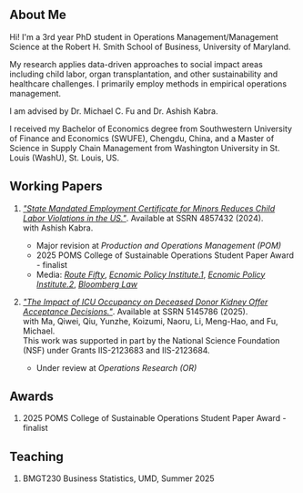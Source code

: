 ## About Me

Hi! I'm a 3rd year PhD student in Operations Management/Management Science at the Robert H. Smith School of Business, University of Maryland.

My research applies data-driven approaches to social impact areas including child labor, organ transplantation, and other sustainability and healthcare challenges. I primarily employ methods in empirical operations management.

I am advised by Dr. Michael C. Fu and Dr. Ashish Kabra.

I received my Bachelor of Economics degree from Southwestern University of Finance and Economics (SWUFE), Chengdu, China, and a Master of Science in Supply Chain Management from Washington University in St. Louis (WashU), St. Louis, US.

## Working Papers

1. [*"State Mandated Employment Certificate for Minors Reduces Child Labor Violations in the US."*](https://papers.ssrn.com/sol3/papers.cfm?abstract_id=4857432). Available at SSRN 4857432 (2024). \
   with Ashish Kabra.  
   - Major revision at *Production and Operations Management (POM)*
   - 2025 POMS College of Sustainable Operations Student Paper Award - finalist
   - Media: [*Route Fifty*](https://www.route-fifty.com/workforce/2024/06/work-permits-readily-implemented-lever-reducing-illegal-child-labor/397288/), 
     [*Ecnomic Policy Institute.1*](https://www.epi.org/blog/more-states-have-strengthened-child-labor-laws-than-weakened-them-in-2024-this-year-state-advocates-were-better-equipped-to-organize-in-opposition-to-harmful-bills/), 
     [*Ecnomic Policy Institute.2*](https://www.epi.org/blog/new-research-shows-that-work-permits-reduce-child-labor-violations-state-legislators-must-strengthen-not-eliminate-youth-work-permits/), 
     [*Bloomberg Law*]([https://www.epi.org/blog/new-research-shows-that-work-permits-reduce-child-labor-violations-state-legislators-must-strengthen-not-eliminate-youth-work-permits/](https://news.bloomberglaw.com/daily-labor-report/youth-work-permits-targeted-in-broader-child-labor-law-rollbacks))

2. [*"The Impact of ICU Occupancy on Deceased Donor Kidney Offer Acceptance Decisions."*](https://papers.ssrn.com/sol3/papers.cfm?abstract_id=5145786).
   Available at SSRN 5145786 (2025). \
   with Ma, Qiwei, Qiu, Yunzhe, Koizumi, Naoru, Li, Meng-Hao, and Fu, Michael. \
   This work was supported in part by the National Science Foundation (NSF) under Grants IIS-2123683 and IIS-2123684.
   - Under review at *Operations Research (OR)*

## Awards
   1. 2025 POMS College of Sustainable Operations Student Paper Award - finalist
      
## Teaching
   1. BMGT230 Business Statistics, UMD, Summer 2025 
